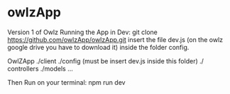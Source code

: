 # owlzApp

Version 1 of Owlz
Running the App in Dev:
git clone https://github.com/owlzApp/owlzApp.git
insert the file dev.js (on the owlz google drive you have to download it) inside the folder config.

OwlZApp
./client
./config (must be insert dev.js inside this folder)
./ controllers
./models
...

Then Run on your terminal: npm run dev
